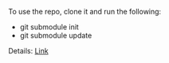 To use the repo, clone it and run the following:


  * git submodule init
  * git submodule update

Details: [Link](http://vimcasts.org/episodes/synchronizing-plugins-with-git-submodules-and-pathogen)
